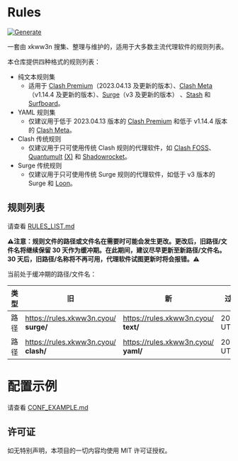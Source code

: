 # Rules
[![Generate](https://github.com/xkww3n/Rules/actions/workflows/main.yml/badge.svg)](https://github.com/xkww3n/Rules/actions/workflows/main.yml)

一套由 xkww3n 搜集、整理与维护的，适用于大多数主流代理软件的规则列表。

本仓库提供四种格式的规则列表：
- 纯文本规则集
  - 适用于 [Clash Premium](https://github.com/Dreamacro/clash/wiki/Premium%3A-Introduction)（2023.04.13 及更新的版本）、[Clash Meta](https://github.com/MetaCubeX/Clash.Meta/)（v1.14.4 及更新的版本）、[Surge](https://nssurge.com/)（v3 及更新的版本） 、[Stash](https://stash.ws/) 和 [Surfboard](https://getsurfboard.com/)。
- YAML 规则集
  - 仅建议用于低于 2023.04.13 版本的 [Clash Premium](https://github.com/Dreamacro/clash/wiki/Premium%3A-Introduction) 和低于 v1.14.4 版本的 [Clash Meta](https://github.com/MetaCubeX/Clash.Meta/)。
- Clash 传统规则
  - 仅建议用于只可使用传统 Clash 规则的代理软件，如 [Clash FOSS](https://github.com/Dreamacro/clash)、[Quantumult](https://quantumult.app/) [(X)](https://quantumult.app/x/) 和 [Shadowrocket](https://apps.apple.com/us/app/shadowrocket/id932747118)。
- Surge 传统规则
  - 仅建议用于只可使用传统 Surge 规则的代理软件，如低于 v3 版本的 Surge 和 [Loon](https://www.nsloon.com/)。

## 规则列表
请查看 [RULES_LIST.md](./RULES_LIST.md)

**⚠注意：规则文件的路径或文件名在需要时可能会发生更改。更改后，旧路径/文件名将继续保留 30 天作为缓冲期。在此期间，建议尽早更新至新路径/文件名。30 天后，旧路径/名称将不再可用，代理软件试图更新时将会报错。⚠**

当前处于缓冲期的路径/文件名：

| 类型 | 旧                                    | 新                                   | 过期日期        |
|------|---------------------------------------|--------------------------------------|-----------------|
| 路径 | https://rules.xkww3n.cyou/ **surge/** | https://rules.xkww3n.cyou/ **text/** | 2023.6.14 UTC+8 |
| 路径 | https://rules.xkww3n.cyou/ **clash/** | https://rules.xkww3n.cyou/ **yaml/** | 2023.6.14 UTC+8 |

# 配置示例
请查看 [CONF_EXAMPLE.md](./CONF_EXAMPLE.md)

## 许可证
如无特别声明，本项目的一切内容均使用 MIT 许可证授权。
